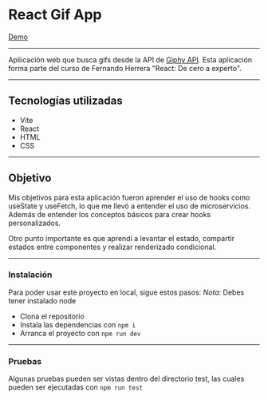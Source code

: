 # React Gif App

[Demo](https://irvingsr01.github.io/react-gif-app/)
***


Apliicación web que busca gifs desde la API de [Giphy API](https://developers.giphy.com/docs/api/#quick-start-guide). Esta aplicación forma parte del curso de Fernando Herrera "React: De cero a experto".

***
## Tecnologías utilizadas
* Vite
* React
* HTML
* CSS

***
## Objetivo

Mis objetivos para esta aplicación fueron aprender el uso de hooks como useState y useFetch, lo que me llevó a entender el uso de microservicios. Además de entender los conceptos básicos para crear hooks personalizados.

Otro punto importante es que aprendí a levantar el estado, compartir estados entre componentes y realizar renderizado condicional.

***
### Instalación

Para poder usar este proyecto en local, sigue estos pasos:
*Nota*: Debes tener instalado node

* Clona el repositorio
* Instala las dependencias con `npm i`
* Arranca el proyecto con `npm run dev`

***
### Pruebas

Algunas pruebas pueden ser vistas dentro del directorio test, las cuales pueden ser ejecutadas con `npm run test`
